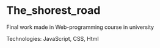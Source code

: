 # The_shorest_road
Final work made in Web-programming course in university

Technologies: JavaScript, CSS, Html
